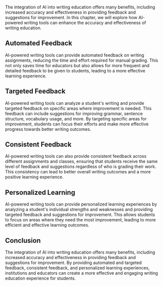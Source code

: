 
The integration of AI into writing education offers many benefits, including increased accuracy and effectiveness in providing feedback and suggestions for improvement. In this chapter, we will explore how AI-powered writing tools can enhance the accuracy and effectiveness of writing education.

Automated Feedback
------------------

AI-powered writing tools can provide automated feedback on writing assignments, reducing the time and effort required for manual grading. This not only saves time for educators but also allows for more frequent and detailed feedback to be given to students, leading to a more effective learning experience.

Targeted Feedback
-----------------

AI-powered writing tools can analyze a student's writing and provide targeted feedback on specific areas where improvement is needed. This feedback can include suggestions for improving grammar, sentence structure, vocabulary usage, and more. By targeting specific areas for improvement, students can focus their efforts and make more effective progress towards better writing outcomes.

Consistent Feedback
-------------------

AI-powered writing tools can also provide consistent feedback across different assignments and classes, ensuring that students receive the same level of feedback and suggestions regardless of who is grading their work. This consistency can lead to better overall writing outcomes and a more positive learning experience.

Personalized Learning
---------------------

AI-powered writing tools can provide personalized learning experiences by analyzing a student's individual strengths and weaknesses and providing targeted feedback and suggestions for improvement. This allows students to focus on areas where they need the most improvement, leading to more efficient and effective learning outcomes.

Conclusion
----------

The integration of AI into writing education offers many benefits, including increased accuracy and effectiveness in providing feedback and suggestions for improvement. By providing automated and targeted feedback, consistent feedback, and personalized learning experiences, institutions and educators can create a more effective and engaging writing education experience for students.
